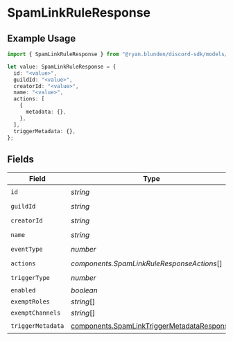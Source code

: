 # SpamLinkRuleResponse

## Example Usage

```typescript
import { SpamLinkRuleResponse } from "@ryan.blunden/discord-sdk/models/components";

let value: SpamLinkRuleResponse = {
  id: "<value>",
  guildId: "<value>",
  creatorId: "<value>",
  name: "<value>",
  actions: [
    {
      metadata: {},
    },
  ],
  triggerMetadata: {},
};
```

## Fields

| Field                                                                                                    | Type                                                                                                     | Required                                                                                                 | Description                                                                                              |
| -------------------------------------------------------------------------------------------------------- | -------------------------------------------------------------------------------------------------------- | -------------------------------------------------------------------------------------------------------- | -------------------------------------------------------------------------------------------------------- |
| `id`                                                                                                     | *string*                                                                                                 | :heavy_check_mark:                                                                                       | N/A                                                                                                      |
| `guildId`                                                                                                | *string*                                                                                                 | :heavy_check_mark:                                                                                       | N/A                                                                                                      |
| `creatorId`                                                                                              | *string*                                                                                                 | :heavy_check_mark:                                                                                       | N/A                                                                                                      |
| `name`                                                                                                   | *string*                                                                                                 | :heavy_check_mark:                                                                                       | N/A                                                                                                      |
| `eventType`                                                                                              | *number*                                                                                                 | :heavy_check_mark:                                                                                       | N/A                                                                                                      |
| `actions`                                                                                                | *components.SpamLinkRuleResponseActions*[]                                                               | :heavy_check_mark:                                                                                       | N/A                                                                                                      |
| `triggerType`                                                                                            | *number*                                                                                                 | :heavy_check_mark:                                                                                       | N/A                                                                                                      |
| `enabled`                                                                                                | *boolean*                                                                                                | :heavy_minus_sign:                                                                                       | N/A                                                                                                      |
| `exemptRoles`                                                                                            | *string*[]                                                                                               | :heavy_minus_sign:                                                                                       | N/A                                                                                                      |
| `exemptChannels`                                                                                         | *string*[]                                                                                               | :heavy_minus_sign:                                                                                       | N/A                                                                                                      |
| `triggerMetadata`                                                                                        | [components.SpamLinkTriggerMetadataResponse](../../models/components/spamlinktriggermetadataresponse.md) | :heavy_check_mark:                                                                                       | N/A                                                                                                      |